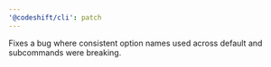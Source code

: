 ```yaml
---
'@codeshift/cli': patch
---
```


Fixes a bug where consistent option names used across default and subcommands were breaking.
